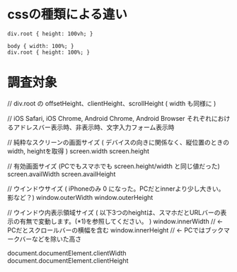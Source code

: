 # cssの種類による違い

```
div.root { height: 100vh; }
```

```
body { width: 100%; }
div.root { height: 100%; }
```

# 調査対象
// div.root の offsetHeight、clientHeight、scrollHeight ( width も同様に )

// iOS Safari, iOS Chrome, Android Chrome, Android Browser それぞれにおけるアドレスバー表示時、非表示時、文字入力フォーム表示時

// 純粋なスクリーンの画面サイズ ( デバイスの向きに関係なく、縦位置のときのwidth, heightを取得 )
screen.width
screen.height


// 有効画面サイズ  (PCでもスマホでも screen.height/width と同じ値だった)
screen.availWidth
screen.availHeight

// ウインドウサイズ ( iPhoneのみ 0 になった。PCだとinnerより少し大きい。影など？)
window.outerWidth
window.outerHeight


// ウインドウ内表示領域サイズ  ( 以下3つのheightは、スマホだとURLバーの表示の有無で変動します。(*1)を参照してください。 )
window.innerWidth    // <- PCだとスクロールバーの横幅を含む
window.innerHeight   // <- PCではブックマークバーなどを除いた高さ

document.documentElement.clientWidth
document.documentElement.clientHeight